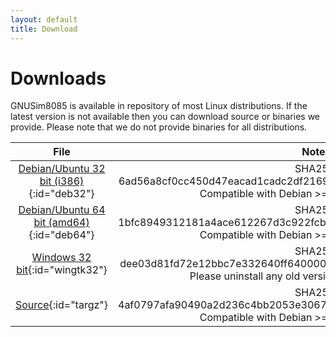 ```yaml
---
layout: default
title: Download
---
```

<script>
var xmlhttp = new XMLHttpRequest();
var release_binaries = "https://api.github.com/repos/GNUSim8085/GNUSim8085/releases/12172069/assets";

xmlhttp.onreadystatechange = function() {
    if (this.readyState == 4 && this.status == 200) {
        var assetArr = JSON.parse(this.responseText);
        parseAssets(assetArr);
    }
};

xmlhttp.open("GET", release_binaries, true);
xmlhttp.send();

function parseAssets(arr) {
    var i;
    for(i = 0; i < arr.length; i++) {
        if (arr[i].name.lastIndexOf("i386.deb") >= 0) {
            document.getElementById("deb32").parentNode.innerHTML += ' Downloads: ' + arr[i].download_count;
        }
        if (arr[i].name.lastIndexOf("amd64.deb") >= 0) {
            document.getElementById("deb64").parentNode.innerHTML += ' Downloads: ' + arr[i].download_count;
        }
        if (arr[i].name.lastIndexOf("installer.exe") >= 0) {
            document.getElementById("wingtk32").parentNode.innerHTML += ' Downloads: ' + arr[i].download_count;
        }
        if (arr[i].name.lastIndexOf("tar.gz") >= 0) {
            document.getElementById("targz").parentNode.innerHTML += ' Downloads: ' + arr[i].download_count;
        }
    }
}

</script>

# Downloads

GNUSim8085 is available in repository of most Linux distributions. If the latest version is not available then you can download source or binaries we provide. Please note that we do not provide binaries for all distributions.

|File|Notes|
|:--:|:---:|
|[Debian/Ubuntu 32 bit (i386)](https://github.com/GNUSim8085/GNUSim8085/releases/download/1.4.1/gnusim8085_1.4.1-0.upstream1_i386.deb){:id="deb32"}|SHA256: 6ad56a8cf0cc450d47eacad1cadc2df21693a1812d461567d4f3169a43b99315, Compatible with Debian >= 8.0, Ubuntu >= 14.04|
|[Debian/Ubuntu 64 bit (amd64)](https://github.com/GNUSim8085/GNUSim8085/releases/download/1.4.1/gnusim8085_1.4.1-0.upstream1_amd64.deb){:id="deb64"}|SHA256: 1bfc8949312181a4ace612267d3c922fcb46228fc68343814138fa5273ed9786, Compatible with Debian >= 8.0, Ubuntu >= 14.04|
|[Windows 32 bit](https://github.com/GNUSim8085/GNUSim8085/releases/download/1.4.1/gnusim8085-1.4.1-installer.exe){:id="wingtk32"}|SHA256: dee03d81fd72e12bbc7e332640ff640000891359f936b5d38daa2d0f6dcb730e, Please uninstall any old versions before installing this.|
|[Source](https://github.com/GNUSim8085/GNUSim8085/releases/download/1.4.1/gnusim8085-1.4.1.tar.gz){:id="targz"}|SHA256: 4af0797afa90490a2d236c4bb2053e30676cd14a9c9a4b4e1eeba9c9808ea017, Compatible with Debian >= 8.0, Ubuntu >= 14.04|

